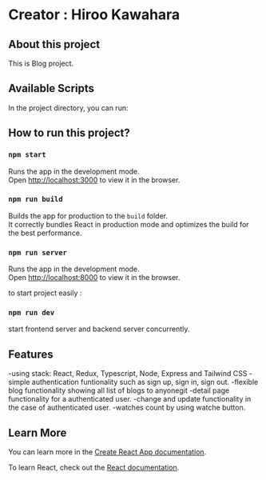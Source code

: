 # Creator : Hiroo Kawahara
## About this project
   This is Blog project.

## Available Scripts

In the project directory, you can run:
## How to run this project?
### `npm start`

Runs the app in the development mode.\
Open [http://localhost:3000](http://localhost:3000) to view it in the browser.

### `npm run build`

Builds the app for production to the `build` folder.\
It correctly bundles React in production mode and optimizes the build for the best performance.

### `npm run server`

Runs the app in the development mode.\
Open [http://localhost:8000](http://localhost:8000) to view it in the browser.

to start project easily :

### `npm run dev`

start frontend server and backend server concurrently.

## Features

-using stack: React, Redux, Typescript, Node,   Express and Tailwind CSS
-simple authentication funtionality such as sign up, sign in, sign out.
-flexible blog functionality showing all list of blogs to anyonegit
-detail page functionality for a authenticated user.
-change and update functionality in the case of authenticated user.
-watches count by using watche button.

## Learn More

You can learn more in the [Create React App documentation](https://facebook.github.io/create-react-app/docs/getting-started).

To learn React, check out the [React documentation](https://reactjs.org/).